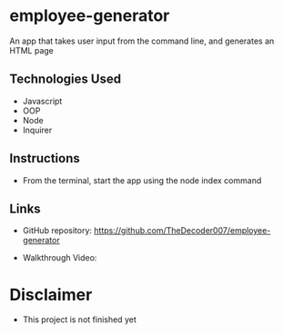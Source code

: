 # employee-generator
An app that takes user input from the command line, and generates an HTML page 

## Technologies Used

* Javascript
* OOP
* Node
* Inquirer

## Instructions
* From the terminal, start the app using the node index command

## Links
* GitHub repository: https://github.com/TheDecoder007/employee-generator

* Walkthrough Video: 

# Disclaimer
* This project is not finished yet